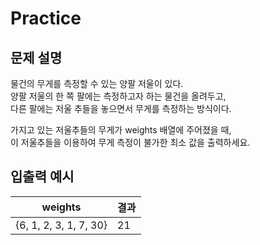 Practice
===

문제 설명
---

물건의 무게를 측정할 수 있는 양팔 저울이 있다.  
양팔 저울의 한 쪽 팔에는 측정하고자 하는 물건을 올려두고,  
다른 팔에는 저울 추들을 놓으면서 무게를 측정하는 방식이다.  

가지고 있는 저울추들의 무게가 weights 배열에 주어졌을 때,  
이 저울추들을 이용하여 무게 측정이 불가한 최소 값을 출력하세요.



입출력 예시
---
| weights                | 결과  |
|------------------------|-----|
| {6, 1, 2, 3, 1, 7, 30} | 21  |
